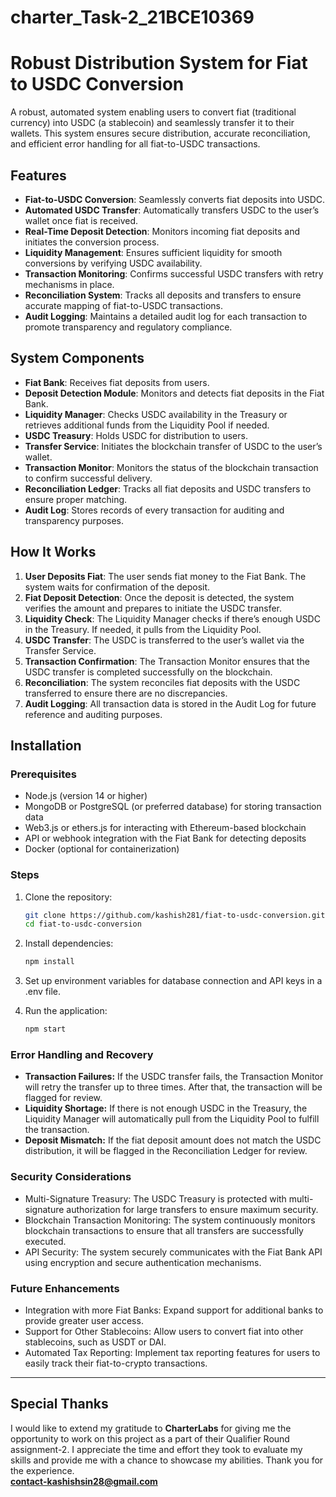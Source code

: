 # charter_Task-2_21BCE10369

# Robust Distribution System for Fiat to USDC Conversion

A robust, automated system enabling users to convert fiat (traditional currency) into USDC (a stablecoin) and seamlessly transfer it to their wallets. This system ensures secure distribution, accurate reconciliation, and efficient error handling for all fiat-to-USDC transactions.

## Features
- **Fiat-to-USDC Conversion**: Seamlessly converts fiat deposits into USDC.
- **Automated USDC Transfer**: Automatically transfers USDC to the user’s wallet once fiat is received.
- **Real-Time Deposit Detection**: Monitors incoming fiat deposits and initiates the conversion process.
- **Liquidity Management**: Ensures sufficient liquidity for smooth conversions by verifying USDC availability.
- **Transaction Monitoring**: Confirms successful USDC transfers with retry mechanisms in place.
- **Reconciliation System**: Tracks all deposits and transfers to ensure accurate mapping of fiat-to-USDC transactions.
- **Audit Logging**: Maintains a detailed audit log for each transaction to promote transparency and regulatory compliance.

## System Components
- **Fiat Bank**: Receives fiat deposits from users.
- **Deposit Detection Module**: Monitors and detects fiat deposits in the Fiat Bank.
- **Liquidity Manager**: Checks USDC availability in the Treasury or retrieves additional funds from the Liquidity Pool if needed.
- **USDC Treasury**: Holds USDC for distribution to users.
- **Transfer Service**: Initiates the blockchain transfer of USDC to the user’s wallet.
- **Transaction Monitor**: Monitors the status of the blockchain transaction to confirm successful delivery.
- **Reconciliation Ledger**: Tracks all fiat deposits and USDC transfers to ensure proper matching.
- **Audit Log**: Stores records of every transaction for auditing and transparency purposes.

## How It Works
1. **User Deposits Fiat**: The user sends fiat money to the Fiat Bank. The system waits for confirmation of the deposit.
2. **Fiat Deposit Detection**: Once the deposit is detected, the system verifies the amount and prepares to initiate the USDC transfer.
3. **Liquidity Check**: The Liquidity Manager checks if there’s enough USDC in the Treasury. If needed, it pulls from the Liquidity Pool.
4. **USDC Transfer**: The USDC is transferred to the user’s wallet via the Transfer Service.
5. **Transaction Confirmation**: The Transaction Monitor ensures that the USDC transfer is completed successfully on the blockchain.
6. **Reconciliation**: The system reconciles fiat deposits with the USDC transferred to ensure there are no discrepancies.
7. **Audit Logging**: All transaction data is stored in the Audit Log for future reference and auditing purposes.

## Installation

### Prerequisites
- Node.js (version 14 or higher)
- MongoDB or PostgreSQL (or preferred database) for storing transaction data
- Web3.js or ethers.js for interacting with Ethereum-based blockchain
- API or webhook integration with the Fiat Bank for detecting deposits
- Docker (optional for containerization)

### Steps
1. Clone the repository:
    ```bash
    git clone https://github.com/kashish281/fiat-to-usdc-conversion.git
    cd fiat-to-usdc-conversion

2. Install dependencies:
    ```bash
    npm install

3. Set up environment variables for database connection and API keys in a .env file.

4. Run the application:
    ```bash
    npm start


### Error Handling and Recovery
- **Transaction Failures:** If the USDC transfer fails, the Transaction Monitor will retry the transfer up to three times. After that, the transaction will be flagged for review.
- **Liquidity Shortage:** If there is not enough USDC in the Treasury, the Liquidity Manager will automatically pull from the Liquidity Pool to fulfill the transaction.
- **Deposit Mismatch:** If the fiat deposit amount does not match the USDC distribution, it will be flagged in the Reconciliation Ledger for review.


### Security Considerations
- Multi-Signature Treasury: The USDC Treasury is protected with multi-signature authorization for large transfers to ensure maximum security.
- Blockchain Transaction Monitoring: The system continuously monitors blockchain transactions to ensure that all transfers are successfully executed.
- API Security: The system securely communicates with the Fiat Bank API using encryption and secure authentication mechanisms.

### Future Enhancements
- Integration with more Fiat Banks: Expand support for additional banks to provide greater user access.
- Support for Other Stablecoins: Allow users to convert fiat into other stablecoins, such as USDT or DAI.
- Automated Tax Reporting: Implement tax reporting features for users to easily track their fiat-to-crypto transactions.


--------------------------------------------------------------------------------------------------
 
## Special Thanks

I would like to extend my gratitude to **CharterLabs** for giving me the opportunity to work on this project as a part of their Qualifier Round assignment-2. I appreciate the time and effort they took to evaluate my skills and provide me with a chance to showcase my abilities. Thank you for the experience.
<br>
**contact-kashishsin28@gmail.com**
